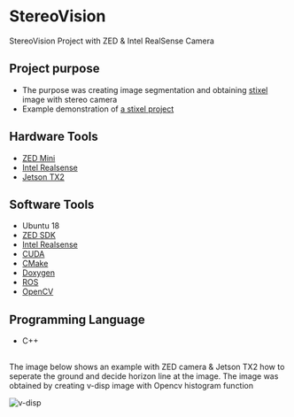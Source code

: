 # StereoVision
StereoVision Project with ZED &amp; Intel RealSense Camera

## Project purpose

- The purpose was creating image segmentation and obtaining [stixel](https://github.com/gishi523/stixel-world) image with stereo camera
- Example demonstration of [a stixel project](https://www.youtube.com/watch?v=i8dcQYPC2kg)

## Hardware Tools
- [ZED Mini](https://www.stereolabs.com/zed-mini/)
- [Intel Realsense](https://www.intelrealsense.com/depth-camera-d435i/)
- [Jetson TX2](https://developer.nvidia.com/embedded/jetson-tx2-developer-kit)

## Software Tools
- Ubuntu 18
- [ZED SDK](https://www.stereolabs.com/developers/release/)
- [Intel Realsense](https://www.intelrealsense.com/developers/)
- [CUDA](https://developer.nvidia.com/cuda-downloads)
- [CMake](https://cmake.org/)
- [Doxygen](https://www.doxygen.nl/index.html)
- [ROS](https://www.ros.org/)
- [OpenCV](https://opencv.org/)

## Programming Language
- C++


##
The image below shows an example with ZED camera & Jetson TX2 how to seperate the ground and decide horizon line at the image. The image was obtained by creating v-disp image with Opencv histogram function


![v-disp](https://user-images.githubusercontent.com/42723084/120318314-02c72300-c2e0-11eb-81c9-b72f9744a6bf.png)

